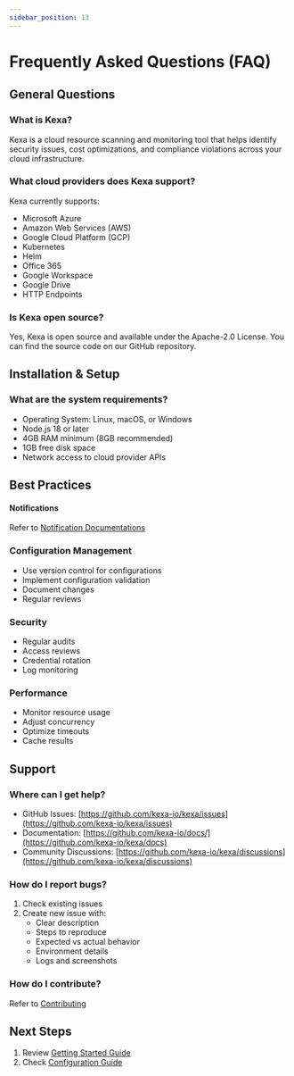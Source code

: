 ```yaml
---
sidebar_position: 13
---
```


# Frequently Asked Questions (FAQ)

## General Questions

### What is Kexa?

Kexa is a cloud resource scanning and monitoring tool that helps identify security issues, cost optimizations, and compliance violations across your cloud infrastructure.

### What cloud providers does Kexa support?

Kexa currently supports:

- Microsoft Azure
- Amazon Web Services (AWS)
- Google Cloud Platform (GCP)
- Kubernetes
- Helm
- Office 365
- Google Workspace
- Google Drive
- HTTP Endpoints

### Is Kexa open source?

Yes, Kexa is open source and available under the Apache-2.0 License. You can find the source code on our GitHub repository.

## Installation & Setup

### What are the system requirements?

- Operating System: Linux, macOS, or Windows
- Node.js 18 or later
- 4GB RAM minimum (8GB recommended)
- 1GB free disk space
- Network access to cloud provider APIs

## Best Practices

#### Notifications

Refer to [Notification Documentations](./notifications/README.md)

### Configuration Management

- Use version control for configurations
- Implement configuration validation
- Document changes
- Regular reviews

### Security

- Regular audits
- Access reviews
- Credential rotation
- Log monitoring

### Performance

- Monitor resource usage
- Adjust concurrency
- Optimize timeouts
- Cache results

## Support

### Where can I get help?

- GitHub Issues: [https://github.com/kexa-io/kexa/issues](https://github.com/kexa-io/kexa/issues)
- Documentation: [https://github.com/kexa-io/docs/](https://github.com/kexa-io/kexa/docs)
- Community Discussions: [https://github.com/kexa-io/kexa/discussions](https://github.com/kexa-io/kexa/discussions)

### How do I report bugs?

1. Check existing issues
2. Create new issue with:
   - Clear description
   - Steps to reproduce
   - Expected vs actual behavior
   - Environment details
   - Logs and screenshots

### How do I contribute?

Refer to [Contributing](./contributing/README.md)

## Next Steps

1. Review [Getting Started Guide](../getting-started/README.md)
2. Check [Configuration Guide](../configuration/README.md)
